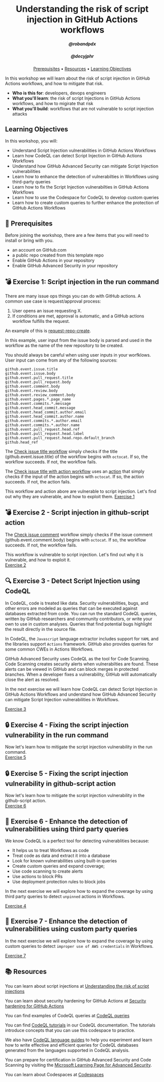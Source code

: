 <h1 align="center">Understanding the risk of script injection in GitHub Actions workflows</h1>
<h5 align="center">@robandpdx</h5>
<h5 align="center">@decyjphr</h5>

<p align="center">
  <a href="#mega-prerequisites">Prerequisites</a> •  
  <a href="#books-resources">Resources</a> •
  <a href="#learning-objectives">Learning Objectives</a>
</p>

In this workshop we will learn about the risk of script injection in GitHub Actions workflows, and how to mitigate that risk.  

- **Who is this for**: developers, devops engineers
- **What you'll learn**: the risk of script Injections in GitHub Actions workflows, and how to migirate that risk
- **What you'll build**: workflows that are not vulnerable to script injection attacks

## Learning Objectives

In this workshop, you will:

  - Understand Script Injection vulnerabilities in GitHub Actions Workflows
  - Learn how CodeQL can detect Script Injection in GitHub Actions Workflows
  - Understand how GitHub Advanced Security can mitigate Script Injection vulnerabilities
  - Learn how to enhance the detection of vulnerabilties in Workflows using third-party queries
  - Learn how to fix the Script Injection vulnerabilties in GitHub Actions Workflows
  - Learn how to use the Codespace for CodeQL to develop custom queries
  - Learn how to create custom queries to further enhance the protection of GitHub Actions Workflows 

## :mega: Prerequisites
Before joining the workshop, there are a few items that you will need to install or bring with you.
- an account on GitHub.com
- a public repo created from this template repo
- Enable GitHub Actions in your repository
- Enable GitHub Advanced Security in your repository

## :bomb: Exercise 1: Script injection in the run command

There are many issue ops things you can do with GitHub actions. A common use case is request/approval process:
1. User opens an issue requesting X.
2. If conditions are met, approval is automatic, and a GitHub actions workflow fulfills the request.

An example of this is [request-repo-create](https://github.com/robandpdx/request-repo-create).  

In this example, user input from the issue body is parsed and used in the workflow as the name of the new repository to be created.  

You should always be careful when using user inputs in your worfklows. User input can come from any of the following sources:
```
github.event.issue.title  
github.event.issue.body  
github.event.pull_request.title  
github.event.pull_request.body  
github.event.comment.body  
github.event.review.body  
github.event.review_comment.body  
github.event.pages.*.page_name  
github.event.commits.*.message  
github.event.head_commit.message  
github.event.head_commit.author.email  
github.event.head_commit.author.name  
github.event.commits.*.author.email  
github.event.commits.*.author.name  
github.event.pull_request.head.ref  
github.event.pull_request.head.label  
github.event.pull_request.head.repo.default_branch  
github.head_ref  
```
The [Check issue title workflow](.github/workflows/check-issue-title.yml) simply checks if the title (github.event.issue.title) of the workflow begins with `octocat`. If so, the workflow succeeds. If not, the workflow fails.  

The [Check issue title with action workflow](.github/workflows/check-issue-title-with-action.yml) uses an [action](.github/actions/check-issue-title-action/action.yml) that simply checks if the input of the action begins with `octocat`. If so, the action succeeds. If not, the action fails.  

This workflow and action abore are vulnerable to script injection. Let's find out why they are vulnerable, and how to exploit them.
[Exercise 1](./exercises/exercise-1.md)  

## :bomb: Exercise 2 - Script injection in github-script action

The [Check issue comment](.github/workflows/check-issue-comment.yml) workflow simply checks if the issue comment (github.event.comment.body) begins with `octocat`. If so, the workflow succeeds. If not, the workflow fails.  

This workflow is vulnerable to script injection. Let's find out why it is vulnerable, and how to exploit it.  
[Exercise 2](./exercises/exercise-2.md)  

## :mag: Exercise 3 - Detect Script Injection using CodeQL

In CodeQL, code is treated like data. Security vulnerabilities, bugs, and other errors are modeled as queries that can be executed against databases extracted from code. You can run the standard CodeQL queries, written by GitHub researchers and community contributors, or write your own to use in custom analyses. Queries that find potential bugs highlight the result directly in the source file.

In CodeQL, the `Javascript` language extractor includes support for `YAML` and the libraries support `Actions` framework. GitHub also provides queries for some common CWEs in Actions Workflows. 

GitHub Advanced Security uses CodeQL as the tool for Code Scanning. Code Scanning creates security alerts when vulnerabilties are found. These alerts can be viewed in GitHub and can block merges in protected branches. When a developer fixes a vulnerability, GitHub willl automatically close the alert as resolved.

In the next exercise we will learn how CodeQL can detect Script Injection in GitHub Actions Workflows and understand how GitHub Advanced Security can mitigate Script Injection vulnerabilities in Workflows.

[Exercise 3](./exercises/exercise-3.md)  

## :lock: Exercise 4 - Fixing the script injection vulnerability in the run command

Now let's learn how to mitigate the script injection vulnerability in the run command.  
[Exercise 5](./exercises/exercise-5.md)

## :lock: Exercise 5 - Fixing the script injection vulnerability in github-script action

Now let's learn how to mitigate the script injection vulnerability in the github-script action.  
[Exercise 6](./exercises/exercise-6.md)

## :european_castle: Exercise 6 - Enhance the detection of vulnerabilities using third party queries
We know CodeQL is a perfect tool for detecting vulnerablities because:
- It helps us to treat Workflows as code
- Treat code as data and extract it into a database
- Look for known vulnerabilities using built-in queries
- Create custom queries and expand coverage;
- Use code scanning to create alerts
- Use actions to block PRs
- Use deployment protection rules to block jobs

In the next exercise we will explore how to expand the coverage by using third party queries to detect `unpinned` actions in Workflows.
 
[Exercise 4](./exercises/exercise-4.md)  

## :european_castle: Exercise 7 - Enhance the detection of vulnerabilities using custom party queries
In the next exercise we will explore how to expand the coverage by using custom  queries to detect `improper use of AWS credentials` in Workflows.
 
[Exercise 7](./exercises/exercise-7.md)  
## :books: Resources
You can learn about script injections at [Understanding the risk of script injections](https://docs.github.com/en/actions/security-guides/security-hardening-for-github-actions#understanding-the-risk-of-script-injections)

You can learn about security hardening for GitHub Actions at [Security hardening for GitHub Actions](https://docs.github.com/en/actions/security-guides/security-hardening-for-github-actions)

You can find examples of CodeQL queries at [CodeQL queries](https://github.com/advanced-security/codeql-queries/)  

You can find [CodeQL tutorials](https://codeql.github.com/docs/writing-codeql-queries/ql-tutorials/) in our CodeQL documentation. The tutorials introduce concepts that you can use this codespace to practice.

We also have [CodeQL language guides](https://codeql.github.com/docs/codeql-language-guides/) to help you experiment and learn how to write effective and efficient queries for CodeQL databases generated from the languages supported in CodeQL analysis.

You can prepare for certification in GitHub Advanced Security and Code Scanning by visiting the [Microsoft Learning Page for Advanced Security](https://learn.microsoft.com/en-us/collections/rqymc6yw8q5rey).

You can learn about Codespaces at [Codespaces](https://docs.github.com/en/codespaces)